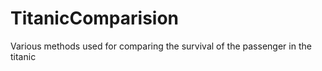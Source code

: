 # TitanicComparision
Various methods  used for comparing the survival of the passenger in the titanic
